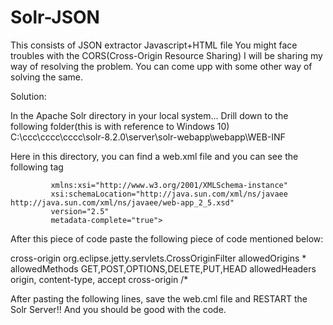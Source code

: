 # Solr-JSON
This consists of JSON extractor Javascript+HTML file
You might face troubles with the CORS(Cross-Origin Resource Sharing)
I will be sharing my way of resolving the problem. You can come upp with some other way of solving the same. 


Solution:

In the Apache Solr directory in your local system...
Drill down to the following folder(this is with reference to Windows 10)
C:\ccc\cccc\cccc\solr-8.2.0\server\solr-webapp\webapp\WEB-INF

Here in this directory, you can find a web.xml file and you can see the following tag

```<web-app xmlns="http://java.sun.com/xml/ns/javaee"
         xmlns:xsi="http://www.w3.org/2001/XMLSchema-instance"
         xsi:schemaLocation="http://java.sun.com/xml/ns/javaee http://java.sun.com/xml/ns/javaee/web-app_2_5.xsd"
         version="2.5"
         metadata-complete="true">
```
After this piece of code paste the following piece of code mentioned below:

<filter>
  <filter-name>cross-origin</filter-name>
  <filter-class>org.eclipse.jetty.servlets.CrossOriginFilter</filter-class>
  <init-param>
    <param-name>allowedOrigins</param-name>
    <param-value>*</param-value>
  </init-param>
  <init-param>
    <param-name>allowedMethods</param-name>
    <param-value>GET,POST,OPTIONS,DELETE,PUT,HEAD</param-value>
  </init-param>
  <init-param>
    <param-name>allowedHeaders</param-name>
    <param-value>origin, content-type, accept</param-value>
  </init-param>
</filter>

<filter-mapping>
  <filter-name>cross-origin</filter-name>
  <url-pattern>/*</url-pattern>
</filter-mapping>

After pasting the following lines, save the web.cml file and RESTART the Solr Server!!
And you should be good with the code.
